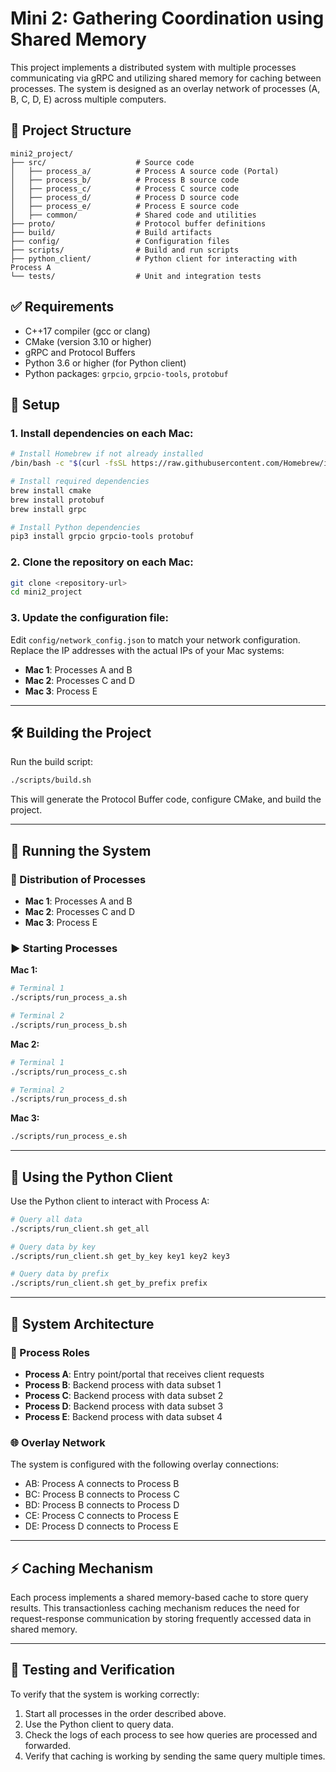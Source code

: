 # Mini 2: Gathering Coordination using Shared Memory

This project implements a distributed system with multiple processes communicating via gRPC and utilizing shared memory for caching between processes. The system is designed as an overlay network of processes (A, B, C, D, E) across multiple computers.

## 📁 Project Structure

```
mini2_project/
├── src/                    # Source code
│   ├── process_a/          # Process A source code (Portal)
│   ├── process_b/          # Process B source code
│   ├── process_c/          # Process C source code
│   ├── process_d/          # Process D source code
│   ├── process_e/          # Process E source code
│   ├── common/             # Shared code and utilities
├── proto/                  # Protocol buffer definitions
├── build/                  # Build artifacts
├── config/                 # Configuration files
├── scripts/                # Build and run scripts
├── python_client/          # Python client for interacting with Process A
└── tests/                  # Unit and integration tests
```

## ✅ Requirements

- C++17 compiler (gcc or clang)
- CMake (version 3.10 or higher)
- gRPC and Protocol Buffers
- Python 3.6 or higher (for Python client)
- Python packages: `grpcio`, `grpcio-tools`, `protobuf`

## 🚀 Setup

### 1. Install dependencies on each Mac:

```bash
# Install Homebrew if not already installed
/bin/bash -c "$(curl -fsSL https://raw.githubusercontent.com/Homebrew/install/HEAD/install.sh)"

# Install required dependencies
brew install cmake
brew install protobuf
brew install grpc

# Install Python dependencies
pip3 install grpcio grpcio-tools protobuf
```

### 2. Clone the repository on each Mac:

```bash
git clone <repository-url>
cd mini2_project
```

### 3. Update the configuration file:

Edit `config/network_config.json` to match your network configuration. Replace the IP addresses with the actual IPs of your Mac systems:

- **Mac 1**: Processes A and B  
- **Mac 2**: Processes C and D  
- **Mac 3**: Process E

---

## 🛠️ Building the Project

Run the build script:

```bash
./scripts/build.sh
```

This will generate the Protocol Buffer code, configure CMake, and build the project.

---

## 🧠 Running the System

### 🧩 Distribution of Processes

- **Mac 1**: Processes A and B  
- **Mac 2**: Processes C and D  
- **Mac 3**: Process E

### ▶️ Starting Processes

**Mac 1:**

```bash
# Terminal 1
./scripts/run_process_a.sh

# Terminal 2
./scripts/run_process_b.sh
```

**Mac 2:**

```bash
# Terminal 1
./scripts/run_process_c.sh

# Terminal 2
./scripts/run_process_d.sh
```

**Mac 3:**

```bash
./scripts/run_process_e.sh
```

---

## 🐍 Using the Python Client

Use the Python client to interact with Process A:

```bash
# Query all data
./scripts/run_client.sh get_all

# Query data by key
./scripts/run_client.sh get_by_key key1 key2 key3

# Query data by prefix
./scripts/run_client.sh get_by_prefix prefix
```

---

## 🧱 System Architecture

### 🔁 Process Roles

- **Process A**: Entry point/portal that receives client requests
- **Process B**: Backend process with data subset 1
- **Process C**: Backend process with data subset 2
- **Process D**: Backend process with data subset 3
- **Process E**: Backend process with data subset 4

### 🌐 Overlay Network

The system is configured with the following overlay connections:

- AB: Process A connects to Process B  
- BC: Process B connects to Process C  
- BD: Process B connects to Process D  
- CE: Process C connects to Process E  
- DE: Process D connects to Process E

---

## ⚡ Caching Mechanism

Each process implements a shared memory-based cache to store query results. This transactionless caching mechanism reduces the need for request-response communication by storing frequently accessed data in shared memory.

---

## 🧪 Testing and Verification

To verify that the system is working correctly:

1. Start all processes in the order described above.
2. Use the Python client to query data.
3. Check the logs of each process to see how queries are processed and forwarded.
4. Verify that caching is working by sending the same query multiple times.
